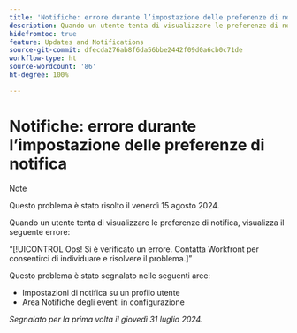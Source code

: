 ```yaml
---
title: 'Notifiche: errore durante l’impostazione delle preferenze di notifica'
description: Quando un utente tenta di visualizzare le preferenze di notifica, visualizza un errore.
hidefromtoc: true
feature: Updates and Notifications
source-git-commit: dfecda276ab8f6da56bbe2442f09d0a6cb0c71de
workflow-type: ht
source-wordcount: '86'
ht-degree: 100%

---
```



# Notifiche: errore durante l’impostazione delle preferenze di notifica

>[!NOTE]
>
>Questo problema è stato risolto il venerdì 15 agosto 2024.

Quando un utente tenta di visualizzare le preferenze di notifica, visualizza il seguente errore:

“[!UICONTROL Ops! Si è verificato un errore. Contatta Workfront per consentirci di individuare e risolvere il problema.]”

Questo problema è stato segnalato nelle seguenti aree:

* Impostazioni di notifica su un profilo utente
* Area Notifiche degli eventi in configurazione

_Segnalato per la prima volta il giovedì 31 luglio 2024._
